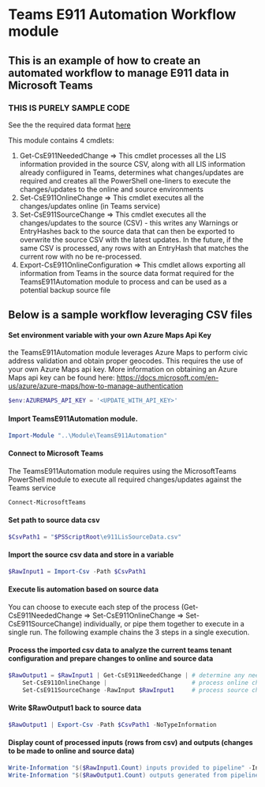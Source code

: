# Teams E911 Automation Workflow module
## This is an example of how to create an automated workflow to manage E911 data in Microsoft Teams
### THIS IS PURELY SAMPLE CODE

See the the required data format [here](./scripts/StringlyTypedDataStructure.txt)

This module contains 4 cmdlets:
1. Get-CsE911NeededChange => This cmdlet processes all the LIS information provided in the source CSV, along with all LIS information already confiigured in Teams, determines what changes/updates are required and creates all the PowerShell one-liners to execute the changes/updates to the online and source environments
2. Set-CsE911OnlineChange => This cmdlet executes all the changes/updates online (in Teams service)
3. Set-CsE911SourceChange => This cmdlet executes all the changes/updates to the source (CSV) - this writes any Warnings or EntryHashes back to the source data that can then be exported to overwrite the source CSV with the latest updates. In the future, if the same CSV is processed, any rows with an EntryHash that matches the current row with no be re-processed.
4. Export-CsE911OnlineConfiguration => This cmdlet allows exporting all information from Teams in the source data format required for the TeamsE911Automation module to process and can be used as a potential backup source file


## Below is a sample workflow leveraging CSV files
#### Set environment variable with your own Azure Maps Api Key
the TeamsE911Automation module leverages Azure Maps to perform civic address validation and obtain proper geocodes. This requires the use of your own Azure Maps api key. More information on obtaining an Azure Maps api key can be found here: https://docs.microsoft.com/en-us/azure/azure-maps/how-to-manage-authentication
```powershell
$env:AZUREMAPS_API_KEY = '<UPDATE_WITH_API_KEY>'
```

#### Import TeamsE911Automation module.
```powershell
Import-Module "..\Module\TeamsE911Automation"
```
#### Connect to Microsoft Teams
The TeamsE911Automation module requires using the MicrosoftTeams PowerShell module to execute all required changes/updates against the Teams service
```powershell
Connect-MicrosoftTeams
```

#### Set path to source data csv
```powershell
$CsvPath1 = "$PSScriptRoot\e911LisSourceData.csv"
```

#### Import the source csv data and store in a variable
```powershell
$RawInput1 = Import-Csv -Path $CsvPath1
```

#### Execute lis automation based on source data
You can choose to execute each step of the process (Get-CsE911NeededChange => Set-CsE911OnlineChange => Set-CsE911SourceChange) individually, or pipe them together to execute in a single run. The following example chains the 3 steps in a single execution.
#### Process the imported csv data to analyze the current teams tenant configuration and prepare changes to online and source data
```powershell
$RawOutput1 = $RawInput1 | Get-CsE911NeededChange | # determine any needed changes
    Set-CsE911OnlineChange |                        # process online changes
    Set-CsE911SourceChange -RawInput $RawInput1     # process source changes (adding any warning data if a provided input failed to process for any reason)
```

#### Write $RawOutput1 back to source data
```powershell
$RawOutput1 | Export-Csv -Path $CsvPath1 -NoTypeInformation
```

#### Display count of processed inputs (rows from csv) and outputs (changes to be made to online and source data) 
```powershell
Write-Information "$($RawInput1.Count) inputs provided to pipeline" -InformationAction Continue
Write-Information "$($RawOutput1.Count) outputs generated from pipeline" -InformationAction Continue
```
